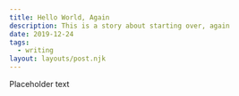 ```yaml
---
title: Hello World, Again
description: This is a story about starting over, again
date: 2019-12-24
tags:
  - writing
layout: layouts/post.njk
---
```


Placeholder text
